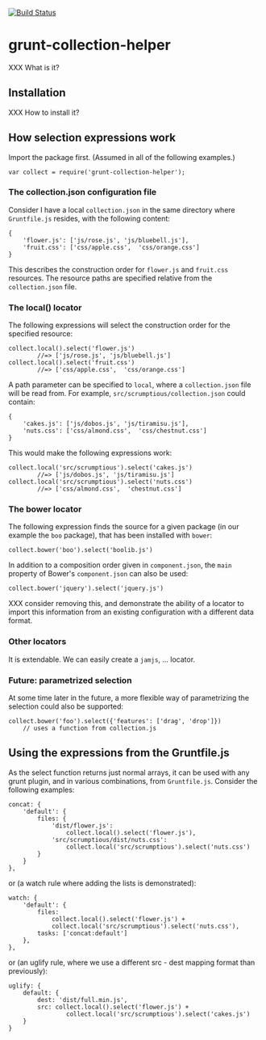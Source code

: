 
[![Build Status](https://travis-ci.org/reebalazs/grunt-collection-helper.png)](https://travis-ci.org/reebalazs/grunt-collection-helper)


# grunt-collection-helper #

XXX What is it?


## Installation ##

XXX How to install it?


## How selection expressions work ##

Import the package first. (Assumed in all of the following examples.)

    var collect = require('grunt-collection-helper');


### The collection.json configuration file ###

Consider I have a local `collection.json` in the same directory where 
`Gruntfile.js` resides, with the following content:

    {
        'flower.js': ['js/rose.js', 'js/bluebell.js'],
        'fruit.css': ['css/apple.css',  'css/orange.css']
    }

This describes the construction order for `flower.js` and `fruit.css` resources.
The resource paths are specified relative from the `collection.json` file.


### The local() locator ###

The following expressions will select the construction order for the specified resource:

    collect.local().select('flower.js')
            //=> ['js/rose.js', 'js/bluebell.js']
    collect.local().select('fruit.css')
            //=> ['css/apple.css',  'css/orange.css']

A path parameter can be specified to `local`, where a `collection.json` file
will be read from. For example, `src/scrumptious/collection.json` could contain:

    {
        'cakes.js': ['js/dobos.js', 'js/tiramisu.js'],
        'nuts.css': ['css/almond.css',  'css/chestnut.css']
    }

This would make the following expressions work:

    collect.local('src/scrumptious').select('cakes.js')  
            //=> ['js/dobos.js', 'js/tiramisu.js']
    collect.local('src/scrumptious').select('nuts.css')
            //=> ['css/almond.css',  'chestnut.css']


### The bower locator ###

The following expression finds the source for a given package (in
our example the `boo` package), that has been
installed with `bower`:

    collect.bower('boo').select('boolib.js')

In addition to a composition order given in `component.json`,
the `main` property of Bower's `component.json` can also be used:

    collect.bower('jquery').select('jquery.js')

XXX consider removing this, and demonstrate the ability of a locator
to import this information from an existing configuration with a
different data format.


### Other locators ###

It is extendable. We can easily create a `jamjs`, ... locator.


### Future: parametrized selection ###

At some time later in the future, a more flexible way of
parametrizing the selection could also be supported:

    collect.bower('foo').select({'features': ['drag', 'drop']})
        // uses a function from collection.js


## Using the expressions from the Gruntfile.js ##

As the select function returns just normal arrays, it can be used with any
grunt plugin, and in various combinations, from `Gruntfile.js`. Consider the
following examples:

    concat: {
        'default': {
            files: {
                'dist/flower.js':
                    collect.local().select('flower.js'),
                'src/scrumptious/dist/nuts.css':
                    collect.local('src/scrumptious').select('nuts.css')
            }
        }
    },

or (a watch rule where adding the lists is demonstrated):

    watch: {
        'default': {
            files:
                collect.local().select('flower.js') +
                collect.local('src/scrumptious').select('nuts.css'),
            tasks: ['concat:default']
        },
    },

or (an uglify rule, where we use a different src - dest mapping format than previously):

    uglify: {
        default: {
            dest: 'dist/full.min.js',
            src: collect.local().select('flower.js') +
                    collect.local('src/scrumptious').select('cakes.js')
        }
    }
